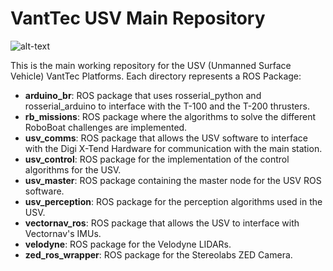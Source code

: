 # VantTec USV Main Repository


![alt-text](https://github.com/vanttec/vanttec_usv/blob/feature/release_candidate_v1_0/docs/LogoNegro_Azul.png)


This is the main working repository for the USV (Unmanned Surface Vehicle) VantTec Platforms. Each directory represents a ROS Package:

- **arduino_br**: ROS package that uses rosserial_python and rosserial_arduino to interface with the T-100 and the T-200 thrusters.
- **rb_missions**: ROS package where the algorithms to solve the different RoboBoat challenges are implemented.
- **usv_comms**: ROS package that allows the USV software to interface with the Digi X-Tend Hardware for communication with the main station.
- **usv_control**: ROS package for the implementation of the control algorithms for the USV.
- **usv_master**: ROS package containing the master node for the USV ROS software.
- **usv_perception**: ROS package for the perception algorithms used in the USV.
- **vectornav_ros**: ROS package that allows the USV to interface with Vectornav's IMUs.
- **velodyne**: ROS package for the Velodyne LIDARs.
- **zed_ros_wrapper**: ROS package for the Stereolabs ZED Camera.
